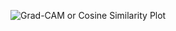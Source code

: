 
![Grad-CAM or Cosine Similarity Plot](https://github.com/mhb1717/efflux/blob/main/Group%2080%20(1).png?raw=true)


